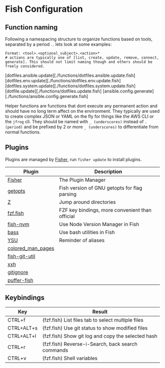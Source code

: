 # Fish Configuration

## Function naming

Following a namespacing structure to organize functions based on tools, separated by a period `.`. lets look at some examples:

```plaintext
Format: <tool>.<optional_subject>.<action>*
# actions are typically one of [list, create, update, remove, connect, generate]. This should not limit naming though and others should be freely considered.
```

[dotfiles.ansible.update][./functions/dotfiles.ansible.update.fish]
[dotfiles.env.update][./functions/dotfiles.env.update.fish]
[dotfiles.system.update][./functions/dotfiles.system.update.fish]
[dotfile.update][./functions/dotfiles.update.fish]
[ansible.config.generate][./functions/ansible.config.generate.fish]

Helper functions are functions that dont execute any permanent action and should have no long term affect on the environment.
They typically are used to create complex JSON or YAML on the fly for things like the AWS CLI or the `jfrog` cli.
They should be named with `_ (underscores)` instead of `. (period)` and be prefixed by 2 or more `_ (underscores)` to differentiate from normal functions.

## Plugins

Plugins are managed by [Fisher][fish-plugin-fisher], run `fisher update` to install plugins.

| Plugin                                             | Description                                     |
| -------------------------------------------------- | ----------------------------------------------- |
| [Fisher][fish-plugin-fisher]                       | The Plugin Manager                              |
| [getopts][fish-plugin-getopts]                     | Fish version of GNU getopts for flag parsing    |
| [Z][fish-plugin-z]                                 | Jump around directories                         |
| [fzf.fish][fish-plugin-fzf.fish]                   | FZF key bindings, more convenient than official |
| [fish-nvm][fish-plugin-fish-nvm]                   | Use Node Version Manager in Fish                |
| [bass][fish-plugin-bass]                           | Use bash utilities in Fish                      |
| [YSU][fish-plugin-ysu]                             | Reminder of aliases                             |
| [colored_man_pages][fish-plugin-colored_man_pages] |                                                 |
| [fish-git-util][fish-plugin-git-util]              |                                                 |
| [xxh][fish-plugin-xxh]                             |                                                 |
| [gitignore][fish-plugin-gitignore]                 |                                                 |
| [puffer-fish][fish-plugin-puffer-fish]             |                                                 |

## Keybindings

| Key        | Result                                             |
| ---------- | -------------------------------------------------- |
| CTRL+f     | (fzf.fish) List files tab to select multiple files |
| CTRL+ALT+s | (fzf.fish) Use git status to show modified files   |
| CTRL+ALT+l | (fzf.fish) Show git log and copy the selected hash |
| CTRL+r     | (fzf.fish) Reverse-i-Search, back search commands  |
| CTRL+v     | (fzf.fish) Shell variables                         |

[fish-plugin-fisher]: https://github.com/orgebucaran/fisher
[fish-plugin-z]: https://github.com/jethrokuan/z
[fish-plugin-fzf.fish]: https://github.com/PatrickF1/fzf.fish
[fish-plugin-fish-nvm]: https://github.com/FabioAntunes/fish-nvm
[fish-plugin-getopts]: https://github.com/jorgebucaran/getopts.fish
[fish-plugin-bass]: https://github.com/edc/bass
[fish-plugin-ysu]: https://github.com/paysonwallach/fish-you-should-use
[fish-plugin-colored_man_pages]: https://github.com/PatrickF1/colored_man_pages.fish
[fish-plugin-git-util]: https://github.com/fishpkg/fish-git-util
[fish-plugin-xxh]: https://github.com/xxh/xxh
[fish-plugin-gitignore]: https://github.com/sijad/gitignore
[fish-plugin-puffer-fish]: https://github.com/nickeb96/puffer-fish
